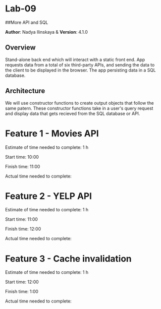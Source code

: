 # Lab-09

##More API and SQL

**Author**: Nadya Ilinskaya & 
**Version**: 4.1.0

## Overview
Stand-alone back end which will interact with a static front end. App requests data from a total of six third-party APIs, and sending the data to the client to be displayed in the browser. 
The app persisting data in a SQL database.


## Architecture
We will use constructor functions to create output objects that follow the same patern. These constructor functions take in a user's query request and display data that gets recieved from the SQL database or API.

# Feature 1 -  Movies API

Estimate of time needed to complete: 1 h

Start time: 10:00

Finish time: 11:00

Actual time needed to complete: 

# Feature 2 -  YELP API

Estimate of time needed to complete: 1 h

Start time: 11:00

Finish time: 12:00

Actual time needed to complete: 

# Feature 3 -   Cache invalidation

Estimate of time needed to complete: 1 h

Start time: 12:00

Finish time: 1:00

Actual time needed to complete: 
